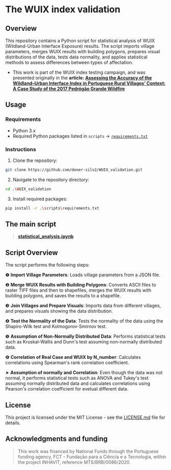 # The WUIX index validation

## Overview

This repository contains a Python script for statistical analysis of WUIX (Wildland-Urban Interface Exposure) results. 
The script imports village parameters, merges WUIX results with building polygons, prepares visual distributions of the data, tests data normality, and applies statistical methods to assess differences between types of affectation.

* This work is part of the WUIX index testing campaign, and was presented originally in the **article: [Assessing the Accuracy of the Wildland–Urban Interface Index in Portuguese Rural Villages’ Context: A Case Study of the 2017 Pedrógão Grande Wildfire](https://doi.org/10.3390/fire7030090)**

## Usage

### Requirements

- Python 3.x
- Required Python packages listed in `scripts` &#8594; [`requirements.txt`](https://github.com/dener-silv2/WUIX_validation/blob/main/script/requirements.txt) 

### Instructions

1. Clone the repository:

```bash
git clone https://github.com/dener-silv2/WUIX_validation.git
```

2. Navigate to the repository directory:

```bash
cd .\WUIX_validation
```

3. Install required packages:

```bash
pip install -r .\scripts\requirements.txt
```

## The main script

> [**statistical_analysis.ipynb**](https://github.com/dener-silv2/WUIX_validation/blob/main/script/statistical_analysis.ipynb)


## Script Overview

The script performs the following steps:

&#10102;   **Import Village Parameters**: Loads village parameters from a JSON file.

&#10103;   **Merge WUIX Results with Building Polygons**: Converts ASCII files to raster TIFF files and then to shapefiles, merges the WUIX results with building polygons, and saves the results to a shapefile.

&#10104;   **Join Villages and Prepare Visuals**: Imports data from different villages, and prepares visuals showing the data distribution.

&#10105;   **Test the Normality of the Data**: Tests the normality of the data using the Shapiro-Wilk test and Kolmogorov-Smirnov test.

&#10106;   **Assumption of Non-Normally Distributed Data**: Performs statistical tests such as Kruskal-Wallis and Dunn's test assuming non-normally distributed data.

&#10107;   **Correlation of Real Case and WUIX by N_number**: Calculates correlations using Spearman's rank correlation coefficient.

&#10148;   **Assumption of normally and Correlation**: Even though the data was not normal, it performs statistical tests such as ANOVA and Tukey's test assuming normally distributed data and calculates correlations using Pearson's correlation coefficient for evetual different data.

## License

This project is licensed under the MIT License - see the [LICENSE.md](LICENSE) file for details.

## Acknowledgments and funding

>  This work was financed by National Funds through the Portuguese funding agency, FCT - Fundação para a Ciência e a Tecnologia, within the project INHAVIT, reference MTS/BRB/0086/2020.
